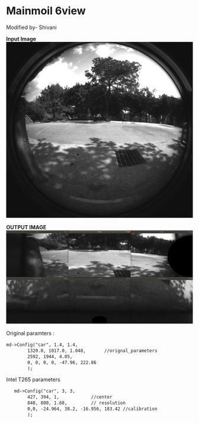 # Mainmoil 6view
Modified by- Shivani


**Input Image**
![screenshot](https://github.com/Shivani1796/mainmoil_6view/blob/shivani/images/1.png)


**OUTPUT IMAGE**
![screenshot](https://github.com/Shivani1796/mainmoil_6view/blob/shivani/images/img-1.png)

Original paramters :
```
md->Config("car", 1.4, 1.4,
        1320.0, 1017.0, 1.048,       //orignal_parameters
        2592, 1944, 4.05,
        0, 0, 0, 0, -47.96, 222.86
        );
```

Intel T265 parameters
```
   md->Config("car", 3, 3,
        427, 394, 1,			//center 
        848, 800, 1.68,			// resolution	
        0,0, -24.964, 38.2, -16.956, 183.42 //calibration
        );
```
